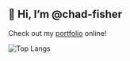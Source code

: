 <h2><b>👋 Hi, I’m @chad-fisher</b></h2>

Check out my <a href="https://linktr.ee/chad_fisher" target="_blank">portfolio</a> online!
<!---
chad-fisher/chad-fisher is a ✨ special ✨ repository because its `README.md` (this file) appears on your GitHub profile.
You can click the Preview link to take a look at your changes.
--->

![Top Langs](https://github-readme-stats-git-masterrstaa-rickstaa.vercel.app/api/top-langs/?username=chad-fisher&theme=calm_pink&size_weight=0.5&count_weight=0.5&hide_progress=true)
